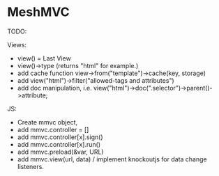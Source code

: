 # MeshMVC

TODO:

Views:
- view() = Last View
- view()->type (returns "html" for example.)
- add cache function view->from("template")->cache(key, storage)
- add view("html")->filter("allowed-tags and attributes")
- add doc manipulation, i.e. view("html")->doc(".selector")->parent()->attribute;

JS:
- Create mmvc object,
- add mmvc.controller = []
- add mmvc.controller[x].sign()
- add mmvc.controller[x].run()
- add mmvc.preload(&var, URL)
- add mmvc.view(url, data) / implement knockoutjs for data change listeners.

